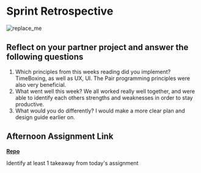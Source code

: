 # Sprint Retrospective

![replace_me](https://codeworks.blob.core.windows.net/public/assets/img/illustrations/placeholder.svg)

## Reflect on your partner project and answer the following questions

1. Which principles from this weeks reading did you implement?
TimeBoxing, as well as UX, UI. The Pair programming principles were also very beneficial. 
2. What went well this week?
We all worked really well together, and were able to identify each others strengths and weaknesses in order to stay productive. 
3. What would you do differently?
I would make a more clear plan and design guide earlier on. 
## Afternoon Assignment Link

**[Repo](https://github.com/JacksonHagen/PlanIt)**

Identify at least 1 takeaway from today's assignment

